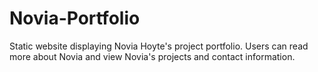 # Novia-Portfolio
Static website displaying Novia Hoyte's project portfolio.
Users can read more about Novia and view Novia's projects and contact information. 
